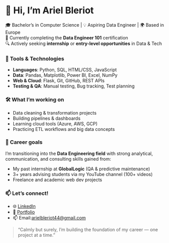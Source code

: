 # 👋 Hi, I’m Ariel Bleriot

🎓 Bachelor’s in Computer Science | 💡 Aspiring Data Engineer | 🌍 Based in Europe  
🚀 Currently completing the **Data Engineer 101** certification  
🔍 Actively seeking **internship** or **entry-level opportunities** in Data & Tech


### 🔧 Tools & Technologies
- **Languages**: Python, SQL, HTML/CSS, JavaScript
- **Data**: Pandas, Matplotlib, Power BI, Excel, NumPy
- **Web & Cloud**: Flask, Git, GitHub, REST APIs
- **Testing & QA**: Manual testing, Bug tracking, Test planning


### 🛠️ What I’m working on
- Data cleaning & transformation projects
- Building pipelines & dashboards
- Learning cloud tools (Azure, AWS, GCP)
- Practicing ETL workflows and big data concepts


### 💼 Career goals
I’m transitioning into the **Data Engineering field** with strong analytical, communication, and consulting skills gained from:
- My past internship at **GlobalLogic** (QA & predictive maintenance)
- 3+ years advising students via my YouTube channel (100+ videos)
- Freelance and academic web dev projects


### 📫 Let’s connect!
- 🌐 [LinkedIn](https://www.linkedin.com/in/ariel-bleriot-ndonfak-sapi-0033b9262/)
- 📂 [Portfolio](https://github.com/ArielBleriot/Excel_Data_Findings)
- 📫 Email:arielbleriot44@gmail.com


> “Calmly but surely, I’m building the foundation of my career — one project at a time.”
